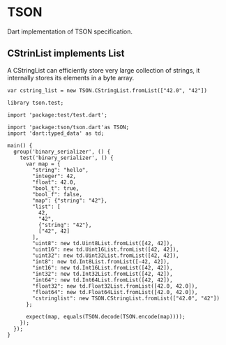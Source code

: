 # TSON

Dart implementation of TSON specification.

## CStrinList implements List<String>

A CStringList can efficiently store very large collection of strings, it internally stores its elements in a byte array.

```
var cstring_list = new TSON.CStringList.fromList(["42.0", "42"])
```

```
library tson.test;

import 'package:test/test.dart';

import 'package:tson/tson.dart'as TSON;
import 'dart:typed_data' as td;

main() {
  group('binary_serializer', () {
    test('binary_serializer', () {
      var map = {
        "string": "hello",
        "integer": 42,
        "float": 42.0,
        "bool_t": true,
        "bool_f": false,
        "map": {"string": "42"},
        "list": [
          42,
          "42",
          {"string": "42"},
          ["42", 42]
        ],
        "uint8": new td.Uint8List.fromList([42, 42]),
        "uint16": new td.Uint16List.fromList([42, 42]),
        "uint32": new td.Uint32List.fromList([42, 42]),
        "int8": new td.Int8List.fromList([-42, 42]),
        "int16": new td.Int16List.fromList([42, 42]),
        "int32": new td.Int32List.fromList([42, 42]),
        "int64": new td.Int64List.fromList([42, 42]),
        "float32": new td.Float32List.fromList([42.0, 42.0]),
        "float64": new td.Float64List.fromList([42.0, 42.0]),
        "cstringlist": new TSON.CStringList.fromList(["42.0", "42"])
      };

      expect(map, equals(TSON.decode(TSON.encode(map))));
    });
  });
}
```
